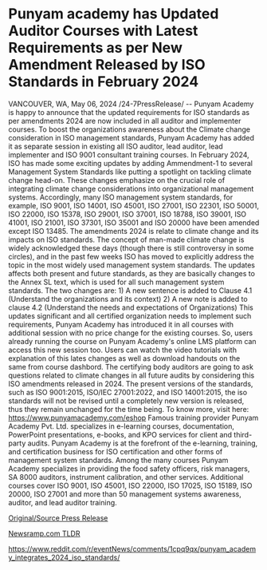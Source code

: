 # Punyam academy has Updated Auditor Courses with Latest Requirements as per New Amendment Released by ISO Standards in February 2024

VANCOUVER, WA, May 06, 2024 /24-7PressRelease/ -- Punyam Academy is happy to announce that the updated requirements for ISO standards as per amendments 2024 are now included in all auditor and implementer courses. To boost the organizations awareness about the Climate change consideration in ISO management standards, Punyam Academy has added it as separate session in existing all ISO auditor, lead auditor, lead implementer and ISO 9001 consultant training courses.  In February 2024, ISO has made some exciting updates by adding Ammendment-1 to several Management System Standards like putting a spotlight on tackling climate change head-on. These changes emphasize on the crucial role of integrating climate change considerations into organizational management systems. Accordingly, many ISO management system standards, for example, ISO 9001, ISO 14001, ISO 45001, ISO 27001, ISO 22301, ISO 50001, ISO 22000, ISO 15378, ISO 29001, ISO 37001, ISO 18788, ISO 39001, ISO 41001, ISO 21001, ISO 37301, ISO 35001 and ISO 20000 have been amended except ISO 13485.   The amendments 2024 is relate to climate change and its impacts on ISO standards. The concept of man-made climate change is widely acknowledged these days (though there is still controversy in some circles), and in the past few weeks ISO has moved to explicitly address the topic in the most widely used management system standards.   The updates affects both present and future standards, as they are basically changes to the Annex SL text, which is used for all such management system standards. The two changes are: 1)	A new sentence is added to Clause 4.1 (Understand the organizations and its context) 2)	A new note is added to clause 4.2 (Understand the needs and expectations of Organizations)  This updates significant and all certified organization needs to implement such requirements, Punyam Academy has introduced it in all courses with additional session with no price change for the existing courses. So, users already running the course on Punyam Academy's online LMS platform can access this new session too. Users can watch the video tutorials with explanation of this lates changes as well as download handouts on the same from course dashbord. The certifying body auditors are going to ask questions related to climate changes in all future audits by considering this ISO amendments released in 2024. The present versions of the standards, such as ISO 9001:2015, ISO/IEC 27001:2022, and ISO 14001:2015, the iso standards will not be revised until a completely new version is released, thus they remain unchanged for the time being. To know more, visit here: https://www.punyamacademy.com/eshop  Famous training provider Punyam Academy Pvt. Ltd. specializes in e-learning courses, documentation, PowerPoint presentations, e-books, and KPO services for client and third-party audits. Punyam Academy is at the forefront of the e-learning, training, and certification business for ISO certification and other forms of management system standards. Among the many courses Punyam Academy specializes in providing the food safety officers, risk managers, SA 8000 auditors, instrument calibration, and other services. Additional courses cover ISO 9001, ISO 45001, ISO 22000, ISO 17025, ISO 15189, ISO 20000, ISO 27001 and more than 50 management systems awareness, auditor, and lead auditor training. 

[Original/Source Press Release](https://newlive.24-7pressrelease.com/press-release/510569/punyam-academy-has-updated-auditor-courses-with-latest-requirements-as-per-new-amendment-released-by-iso-standards-in-february-2024)
                    

[Newsramp.com TLDR](None) 

https://www.reddit.com/r/eventNews/comments/1cpq9qx/punyam_academy_integrates_2024_iso_standards/